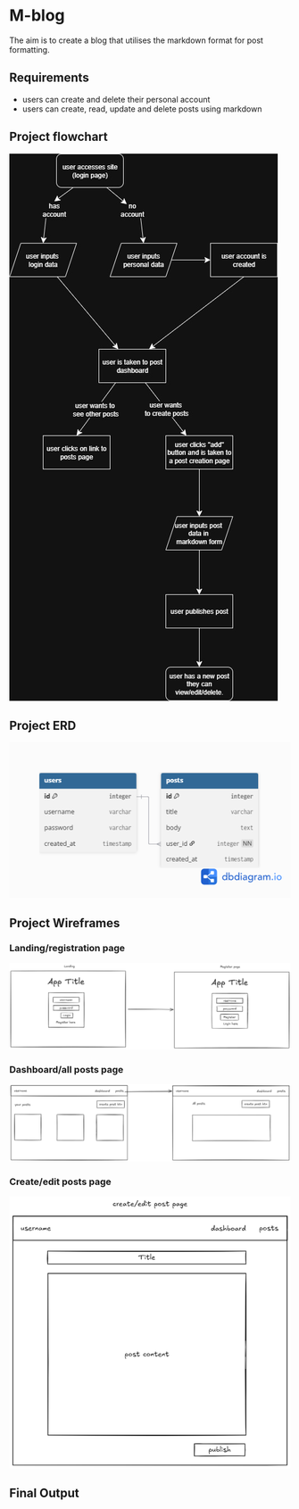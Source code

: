 # M-blog

The aim is to create a blog that utilises the markdown format for post formatting. 

## Requirements

- users can create and delete their personal account
- users can create, read, update and delete posts using markdown

## Project flowchart

![project flowchart](./.github/m-blog-flowchart.jpg)

## Project ERD

![project ERD](./.github/mblog-erd.png)

## Project Wireframes

### Landing/registration page

![landing/registration](./.github/wf1.png)

### Dashboard/all posts page

![dashboard/all posts](./.github/wf2.png)

### Create/edit posts page

![create/edit posts](./.github/wf3.png)

## Final Output

